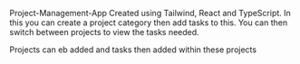 Project-Management-App
Created using Tailwind, React and TypeScript. In this you can create a project category then add tasks to this. You can then switch between projects to view the tasks needed.

Projects can eb added and tasks then added within these projects
